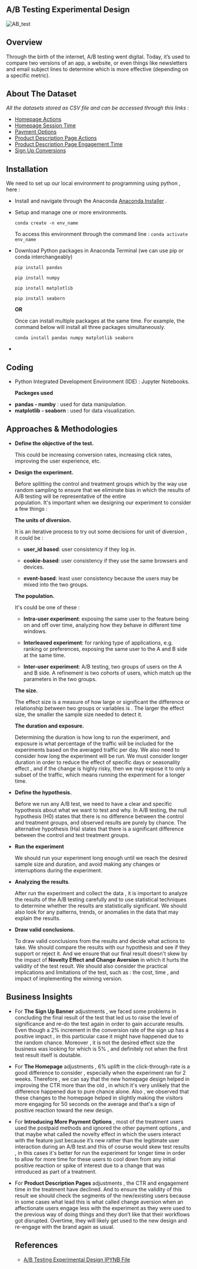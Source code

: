 ## A/B Testing Experimental Design

![AB_test](https://github.com/hayasalman/e-commerce-website-ab-test/assets/71796909/1db2a706-f3df-419f-b25d-d73cc7db2283)

## Overview

Through the birth of the internet, A/B testing went digital. Today, it’s used to compare two versions of an app, a website, or even things like newsletters and email subject lines 
to determine which is more effective (depending on a specific metric).

## About The Dataset

*All the datasets stored as CSV file and can be accessed through this links :*

- [Homepage Actions](https://github.com/hayasalman/e-commerce-website-ab-test/blob/main/Datasets/ecommerce_homepage_actions.csv)
- [Homepage Session Time](https://github.com/hayasalman/e-commerce-website-ab-test/blob/main/Datasets/homepage_sessions.csv)
- [Payment Options](https://github.com/hayasalman/e-commerce-website-ab-test/blob/main/Datasets/payment_opt.csv)
- [Product Description Page Actions](https://github.com/hayasalman/e-commerce-website-ab-test/blob/main/Datasets/pdp_actions.csv)
- [Product Description Page Engagement Time](https://github.com/hayasalman/e-commerce-website-ab-test/blob/main/Datasets/pdp_engagement_time.csv)
- [Sign Up Conversions](https://github.com/hayasalman/e-commerce-website-ab-test/blob/main/Datasets/signup_conversions.csv)

## Installation

We need to set up our local environment to programming using python , here :

- Install and navigate through the Anaconda [Anaconda Installer](https://www.anaconda.com/download/) .

- Setup and manage one or more environments.

  ```conda create -n env_name```

   To access this environment through the command line : ```conda activate env_name```
  

- Download Python packages in Anaconda Terminal (we can use pip or conda interchangeably)

  ```pip install pandas```

   ```pip install numpy```

   ```pip install matplotlib```

   ```pip install seaborn```

  **OR**

  Once can install multiple packages at the same time. For example, the command below will install all three packages simultaneously.

  ```conda install pandas numpy matplotlib seaborn```

- 

 ## Coding

-  Python Integrated Development Environment (IDE) : Jupyter Notebooks.

   **Packeges used**
   
* **pandas - numby** : used for data manipulation.
* **matplotlib - seaborn** : used for data visualization.

## Approaches & Methodologies

- **Define the objective of the test.**

  This could be increasing conversion rates, increasing click rates, improving the user experience, etc.
    
- **Design the experiment.**
 
  Before splitting the control and treatment groups which by the way use random sampling to ensure that we eliminate bias in which the results of A/B testing will be representative of the entire  
  population. It's important when we designing our experiment to consider a few things :

  **The units of diversion.**
      
  It is an iterative process to try out some decisions for unit of diversion , it could be :
         
   - **user_id based**: user consistency if they log in.
            
   - **cookie-based**: user consistency if they use the same browsers and devices.
            
   - **event-based**: least user consistency because the users may be mixed into the two groups.
         
  **The population.**

  It's could be one of these :

   - **Intra-user experiment**: exposing the same user to the feature being on and off over time, analyzing how they behave in different time windows.

   - **Interleaved experiment**: for ranking type of applications, e.g. ranking or preferences, exposing the same user to the A and B side at the same time.

   - **Inter-user experiment**: A/B testing, two groups of users on the A and B side. A refinement is two cohorts of users, which match up the parameters in the two groups.
 
  **The size.**
 
  The effect size is a measure of how large or significant the difference or relationship between two groups or variables is .
  The larger the effect size, the smaller the sample size needed to detect it. 
    
  **The duration and exposure.**
    
  Determining the duration is how long to run the experiment, and exposure is what percentage of the traffic will be included for the experiments based on the averaged traffic per day.
  We also need to consider how long the experiment will be run. We must consider longer duration in order to reduce the effect of specific days or seasonality effect , and if the change
  is highly risky, then we may expose it to only a subset of the traffic, which means running the experiment for a longer time.

- **Define the hypothesis.**
 
  Before we run any A/B test, we need to have a clear and specific hypothesis about what we want to test and why. In A/B testing, the null hypothesis (H0) states that there is no difference 
  between the control and treatment groups, and observed results are purely by chance. The alternative hypothesis (Ha) states that there is a significant difference between the control and test 
  treatment groups.

- **Run the experiment**

  We should run your experiment long enough until we reach the desired sample size and duration, and avoid making any changes or interruptions during the experiment.
    
- **Analyzing the results**.

  After run the experiment and collect the data , it is important to analyze the results of the A/B testing carefully and to use statistical techniques to determine whether the results are 
  statistically significant. We should also look for any patterns, trends, or anomalies in the data that may explain the results.

- **Draw valid conclusions.**

  To draw valid conclusions from the  results and decide what actions to take. We should compare the results with our hypothesis and see if they support or reject it. And we ensure that our 
  final result doesn't skew by the impact of **Novelty Effect and Change Aversion** in which it hurts the validity of the test result. We should also consider the practical implications and 
  limitations of the test, such as :  the cost, time , and impact of implementing the winning version.

## Business Insights

- For **The Sign Up Banner** adjustments , we faced some problems in concluding the final result of the test that led us to raise the level of significance 
  and re-do the test again in order to gain accurate results. Even though a 2% increment in the conversion rate of the sign up has a positive impact , in this particular case it might have 
  happened due to the random chance. Moreover , it is not the desired effect size the business was looking for which is 5% , and definitely not when the first test result itself is doutable.

- For **The Homepage** adjustments , 6% uplift in the click-through-rate is a good difference to consider , especially when the experiment ran for 2 weeks. Therefore , we can say that the new 
  homepage design helped in improving the CTR more than the old , in which it's very unlikely that the difference happened due to pure chance alone. Also ,  we observed that these changes to the 
  homepage helped in slightly making the visitors more engaging for 50 seconds on the average and that's a sign of positive reaction toward the new design.


- For **Introducing More Payment Options** , most of the treatment users used the postpaid methods and ignored the other payment options , and that maybe what called the novelty effect in which 
  the users interact with the feature just because it’s new rather than the legitimate user interaction during an A/B test.and this of course would skew test results , in this cases it's better 
  for run the experiment for longer time in order to allow for more time for these users to cool down from any initial positive reaction or spike of interest due to a change that was introduced 
  as part of a treatment.

- For **Product Description Pages** adjustments , the CTR and engagement time in the treatment have declined. And to ensure the validity of this result we should check the segments of the 
  new/existing users because in some cases what lead this is what called change aversion when an affectionate users engage less with the experiment as they were used to the previous way of doing 
  things and they don’t like that their workflows got disrupted. 
  Overtime, they will likely get used to the new design and re-engage with the brand again as usual.

  ##  References

  - [A/B Testing Experimental Design IPYNB File](https://github.com/hayasalman/e-commerce-website-ab-test/blob/main/_AB%20Testing%20Experimental%20Design.ipynb)

